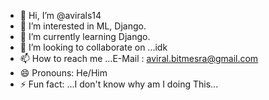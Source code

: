 - 👋 Hi, I’m @avirals14
- 👀 I’m interested in ML, Django.
- 🌱 I’m currently learning Django.
- 💞️ I’m looking to collaborate on ...idk
- 📫 How to reach me ...E-Mail : aviral.bitmesra@gmail.com
- 😄 Pronouns: He/Him
- ⚡ Fun fact: ...I don't know why am I doing This...

<!---
avirals14/avirals14 is a ✨ special ✨ repository because its `README.md` (this file) appears on your GitHub profile.
You can click the Preview link to take a look at your changes.
--->
